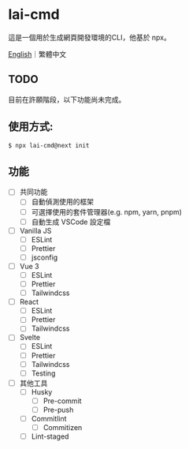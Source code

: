 # lai-cmd

這是一個用於生成網頁開發環境的CLI，他基於 npx。

[English](https://github.com/LaiJunBin/lai-cmd/tree/develop#lai-cmd)｜繁體中文

## TODO

目前在許願階段，以下功能尚未完成。

## 使用方式:

```
$ npx lai-cmd@next init
```

## 功能

- [ ] 共同功能
    - [ ] 自動偵測使用的框架
    - [ ] 可選擇使用的套件管理器(e.g. npm, yarn, pnpm)
    - [ ] 自動生成 VSCode 設定檔
- [ ] Vanilla JS
    - [ ] ESLint
    - [ ] Prettier
    - [ ] jsconfig
- [ ] Vue 3
    - [ ] ESLint
    - [ ] Prettier
    - [ ] Tailwindcss
- [ ] React
    - [ ] ESLint
    - [ ] Prettier
    - [ ] Tailwindcss
- [ ] Svelte
    - [ ] ESLint
    - [ ] Prettier
    - [ ] Tailwindcss
    - [ ] Testing
- [ ] 其他工具
    - [ ] Husky
        - [ ] Pre-commit
        - [ ] Pre-push
    - [ ] Commitlint
        - [ ] Commitizen
    - [ ] Lint-staged
